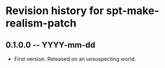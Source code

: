 # Revision history for spt-make-realism-patch

## 0.1.0.0 -- YYYY-mm-dd

* First version. Released on an unsuspecting world.
